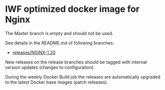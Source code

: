 # IWF optimized docker image for Nginx

The Master branch is empty and should not be used.

See details in the README.md of following branches:

- [releases/NGINX-1.20](https://github.com/iwf-web/docker-nginx/tree/releases/NGINX-1.20)

New releases on the release branches should be tagged with internal version updates (changes to configuration).

During the weekly Docker Build job the releases are automatically upgraded to the latest Docker base images (patch releases).
